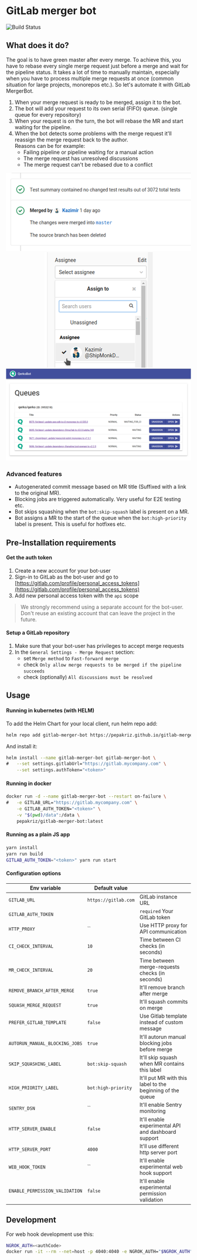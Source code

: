 # GitLab merger bot

![Build Status](https://github.com/pepakriz/gitlab-merger-bot/actions/workflows/release.yml/badge.svg)

## What does it do?

The goal is to have green master after every merge. To achieve this, you have to rebase every single merge request just before a merge and wait for the pipeline status. It takes a lot of time to manually maintain, especially when you have to process multiple merge requests at once (common situation for large projects, monorepos etc.). So let's automate it with GitLab MergerBot.

1) When your merge request is ready to be merged, assign it to the bot.
2) The bot will add your request to its own serial (FIFO) queue. (single queue for every repository)
3) When your request is on the turn, the bot will rebase the MR and start waiting for the pipeline.
4) When the bot detects some problems with the merge request it'll reassign the merge request back to the author.<br />
Reasons can be for example:
	- Failing pipeline or pipeline waiting for a manual action
	- The merge request has unresolved discussions
	- The merge request can't be rebased due to a conflict

<p align="center">
	<img src="docs/merged.png" alt="Merged" />
	<img src="docs/assign.png" alt="Assign" />
	<img src="docs/queue.png" alt="Queue" width="546" height="auto" />
</p>

### Advanced features

- Autogenerated commit message based on MR title (Suffixed with a link to the original MR).
- Blocking jobs are triggered automatically. Very useful for E2E testing etc.
- Bot skips squashing when the `bot:skip-squash` label is present on a MR.
- Bot assigns a MR to the start of the queue when the `bot:high-priority` label is present. This is useful for hotfixes etc.

## Pre-Installation requirements

#### Get the auth token

1) Create a new account for your bot-user
2) Sign-in to GitLab as the bot-user and go to [https://gitlab.com/profile/personal_access_tokens](https://gitlab.com/profile/personal_access_tokens)
3) Add new personal access token with the `api` scope

> We strongly recommend using a separate account for the bot-user. Don't reuse an existing account that can leave the project in the future.

#### Setup a GitLab repository

1) Make sure that your bot-user has privileges to accept merge requests
2) In the `General Settings - Merge Request` section:
	* set `Merge method` to `Fast-forward merge`
	* check `Only allow merge requests to be merged if the pipeline succeeds`
	* check (optionally) `All discussions must be resolved`


## Usage

#### Running in kubernetes (with HELM)

To add the Helm Chart for your local client, run helm repo add:

```bash
helm repo add gitlab-merger-bot https://pepakriz.github.io/gitlab-merger-bot
```

And install it:

```bash
helm install --name gitlab-merger-bot gitlab-merger-bot \
#	--set settings.gitlabUrl="https://gitlab.mycompany.com" \
	--set settings.authToken="<token>"
```

#### Running in docker

```bash
docker run -d --name gitlab-merger-bot --restart on-failure \
#	-e GITLAB_URL="https://gitlab.mycompany.com" \
	-e GITLAB_AUTH_TOKEN="<token>" \
	-v "$(pwd)/data":/data \
	pepakriz/gitlab-merger-bot:latest
```

#### Running as a plain JS app

```bash
yarn install
yarn run build
GITLAB_AUTH_TOKEN="<token>" yarn run start
```

#### Configuration options

| Env variable                   | Default value        |                                                            |
|--------------------------------|----------------------|------------------------------------------------------------|
| `GITLAB_URL`                   | `https://gitlab.com` | GitLab instance URL                                        |
| `GITLAB_AUTH_TOKEN`            |                      | `required` Your GitLab token                               |
| `HTTP_PROXY`                   | ``                   | Use HTTP proxy for API communication                       |
| `CI_CHECK_INTERVAL`            | `10`                 | Time between CI checks (in seconds)                        |
| `MR_CHECK_INTERVAL`            | `20`                 | Time between merge-requests checks (in seconds)            |
| `REMOVE_BRANCH_AFTER_MERGE`    | `true`               | It'll remove branch after merge                            |
| `SQUASH_MERGE_REQUEST`         | `true`               | It'll squash commits on merge                              |
| `PREFER_GITLAB_TEMPLATE`       | `false`              | Use Gitlab template instead of custom message              |
| `AUTORUN_MANUAL_BLOCKING_JOBS` | `true`               | It'll autorun manual blocking jobs before merge            |
| `SKIP_SQUASHING_LABEL`         | `bot:skip-squash`    | It'll skip squash when MR contains this label              |
| `HIGH_PRIORITY_LABEL`          | `bot:high-priority`  | It'll put MR with this label to the beginning of the queue |
| `SENTRY_DSN`                   | ``                   | It'll enable Sentry monitoring                             |
| `HTTP_SERVER_ENABLE`           | `false`              | It'll enable experimental API and dashboard support        |
| `HTTP_SERVER_PORT`             | `4000`               | It'll use different http server port                       |
| `WEB_HOOK_TOKEN`               | ``                   | It'll enable experimental web hook support                 |
| `ENABLE_PERMISSION_VALIDATION` | `false`              | It'll enable experimental permission validation            |

## Development

For web hook development use this:

```bash
NGROK_AUTH=<authCode>
docker run -it --rm --net=host -p 4040:4040 -e NGROK_AUTH="$NGROK_AUTH" wernight/ngrok ngrok http 4000
```
